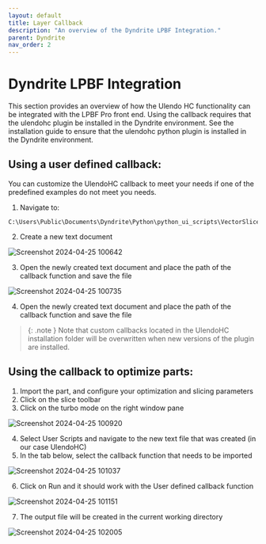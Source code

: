 ```yaml
---
layout: default
title: Layer Callback 
description: "An overview of the Dyndrite LPBF Integration."
parent: Dyndrite
nav_order: 2
---
```


# Dyndrite LPBF Integration
This section provides an overview of how the Ulendo HC functionality can be integrated with the LPBF Pro front end.
Using the callback requires that the ulendohc plugin be installed in the Dyndrite environment. See the installation guide to ensure that the ulendohc python plugin is installed in the Dyndrite environment.

## Using a user defined callback: 
You can customize the UlendoHC callback to meet your needs if one of the predefined examples do not meet you needs. 

1. Navigate to: 
 ```
 C:\Users\Public\Documents\Dyndrite\Python\python_ui_scripts\VectorSlice
 ```
2. Create a new text document

 ![Screenshot 2024-04-25 100642](https://github.com/S2AUlendo/HeatCompensation-Docs/assets/29451862/62ae99a6-5894-4fcd-bca3-0e0914617a18)

3. Open the newly created text document and place the path of the callback function and save the file 

 ![Screenshot 2024-04-25 100735](https://github.com/S2AUlendo/HeatCompensation-Docs/assets/29451862/05c746a3-e3dc-43c4-b8a2-8ac8451480f1)

 4. Open the newly created text document and place the path of the callback function and save the file 
 
> {: .note }
  Note that custom callbacks located in the UlendoHC installation folder will be overwritten when new versions of the plugin are installed.


## Using the callback to optimize parts:
1. Import the part, and configure your optimization and slicing parameters
2. Click on the slice toolbar
3. Click on the turbo mode on the right window pane

 ![Screenshot 2024-04-25 100920](https://github.com/S2AUlendo/HeatCompensation-Docs/assets/29451862/5734279e-581a-4ddb-bda2-c245772070d6)
 
4. Select User Scripts and navigate to the new text file that was created (in our case UlendoHC)
5. In the tab below, select the callback function that needs to be imported

 ![Screenshot 2024-04-25 101037](https://github.com/S2AUlendo/HeatCompensation-Docs/assets/29451862/86ec56a0-9fc7-41c0-b539-100bb9abd0a1)

6. Click on Run and it should work with the User defined callback function

 ![Screenshot 2024-04-25 101151](https://github.com/S2AUlendo/HeatCompensation-Docs/assets/29451862/bd5e197f-f572-4768-a7ea-2f8f608e4157)

7. The output file will be created in the current working directory 

 ![Screenshot 2024-04-25 102005](https://github.com/S2AUlendo/HeatCompensation-Docs/assets/29451862/a1124650-40fa-4057-a70e-d12ab812a28a)



 
 
